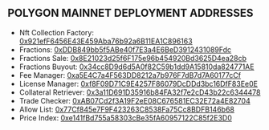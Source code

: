 ## POLYGON MAINNET DEPLOYMENT ADDRESSES

- Nft Collection Factory: [0x921efF6456E43E459Aba76b92a6B11EA1C896163](https://polygonscan.com/address/0x921efF6456E43E459Aba76b92a6B11EA1C896163)
- Fractions: [0xDDB849bb5f5ABe40f7E3a4E6BeD3912431089Fdc](https://polygonscan.com/address/0xDDB849bb5f5ABe40f7E3a4E6BeD3912431089Fdc)
- Fractions Sale: [0x8E21023d25f6F175e96b454920Bd3625D4ea28cb](https://polygonscan.com/address/0x8E21023d25f6F175e96b454920Bd3625D4ea28cb)
- Fractions Buyout: [0x34cc8D9d6d5A0f82C59b1dd9A15810da824771AE](https://polygonscan.com/address/0x34cc8D9d6d5A0f82C59b1dd9A15810da824771AE)
- Fee Manager: [0xa5E4C7a4F563DD8212a7b976F7dB7d7A60177cCf](https://polygonscan.com/address/0xa5E4C7a4F563DD8212a7b976F7dB7d7A60177cCf)
- License Manager: [0xf8F09D71C9E4257F86079DcDDd3bc16DfF83Ee0E](https://polygonscan.com/address/0xf8F09D71C9E4257F86079DcDDd3bc16DfF83Ee0E)
- Collateral Retriever: [0x3a11D691D35916b84FA32f7e2cD43b22c6344478](https://polygonscan.com/address/0x3a11D691D35916b84FA32f7e2cD43b22c6344478)
- Trade Checker: [0xAB07Cd2f3A19F2eE08C676581EC32E72a4E82704](https://polygonscan.com/address/0xAB07Cd2f3A19F2eE08C676581EC32E72a4E82704)
- Allow List: [0x77Cf845e7F9F423263C8538Fa75Cc8BDFB146b68](https://polygonscan.com/address/0x77Cf845e7F9F423263C8538Fa75Cc8BDFB146b68)
- Price Index: [0xe141fBd755a58303cBe35fA60957122C85f2E3D0](https://polygonscan.com/address/0xe141fBd755a58303cBe35fA60957122C85f2E3D0)